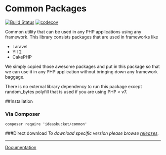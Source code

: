 # Common Packages 

[![Build Status](https://travis-ci.org/nicholasnet/common.svg)](https://travis-ci.org/nicholasnet/common) [![codecov](https://codecov.io/gh/nicholasnet/common/branch/master/graph/badge.svg)](https://codecov.io/gh/nicholasnet/common)


Common utility that can be used in any PHP applications using any framework. This library consists packages that are used in frameworks like
 * Laravel
 * YII 2
 * CakePHP
  
We simply copied those awesome packages and put in this package so that we can use it in any PHP application without bringing down any framework baggage.
 
There is no external library dependency to run this package except random_bytes polyfill that is used if you are using PHP < v7.

##Installation
### Via Composer
`composer require 'ideasbucket/common'`

###Direct download
_To download specific version please browse [releases](https://github.com/nicholasnet/common/releases)._

---

[Documentation](docs/index.md)
